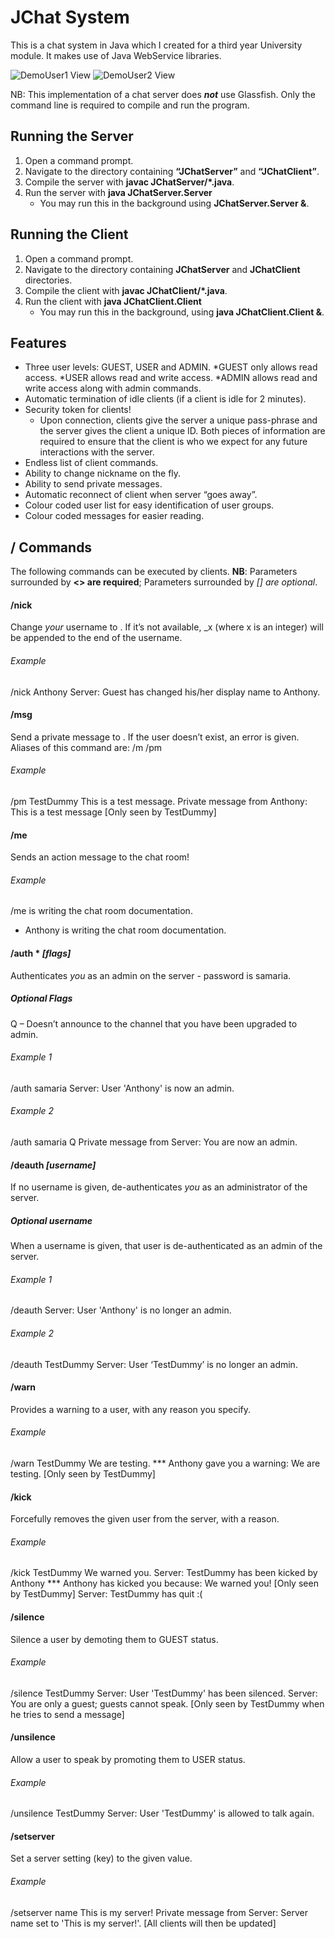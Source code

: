# JChat System

This is a chat system in Java which I created for a third year University module.  It makes use of Java WebService libraries.

![DemoUser1 View](https://dl.dropboxusercontent.com/u/35795574/githubProjects/JChat-1.png)
![DemoUser2 View](https://dl.dropboxusercontent.com/u/35795574/githubProjects/JChat-2.png)

NB: This implementation of a chat server does **_not_** use Glassfish.
Only the command line is required to compile and run the program.

## Running the Server
1. Open a command prompt.
2. Navigate to the directory containing **“JChatServer”** and **“JChatClient”**.
3. Compile the server with **javac JChatServer/*.java**.
4. Run the server with **java JChatServer.Server**
   * You may run this in the background using **JChatServer.Server &**.

## Running the Client
1. Open a command prompt.
2. Navigate to the directory containing **JChatServer** and **JChatClient** directories.
3. Compile the client with **javac JChatClient/*.java**.
4. Run the client with **java JChatClient.Client**
   * You may run this in the background, using **java JChatClient.Client &**.

## Features
* Three user levels: GUEST, USER and ADMIN.
  *GUEST only allows read access.
  *USER allows read and write access.
  *ADMIN allows read and write access along with admin commands.
* Automatic termination of idle clients (if a client is idle for 2 minutes).
* Security token for clients!
  * Upon connection, clients give the server a unique pass-phrase and the server gives the client a unique ID. 
Both pieces of information are required to ensure that the client is who we expect for any future interactions with the server.
* Endless list of client commands.
* Ability to change nickname on the fly.
* Ability to send private messages.
* Automatic reconnect of client when server “goes away”.
* Colour coded user list for easy identification of user groups.
* Colour coded messages for easier reading.  


## / Commands
The following commands can be executed by clients.
**NB**: Parameters surrounded by **<> are required**; Parameters surrounded by *[] are optional*.

#### /nick *<username>*
Change *your* username to <username>.  If it’s not available, _x (where x is an integer) will be appended to the end of the username.

###### Example
/nick Anthony
Server: Guest has changed his/her display name to Anthony.

#### /msg *<username> <message>*
Send a private message to <username>.  If the user doesn’t exist, an error is given.
Aliases of this command are: /m /pm

###### Example
/pm TestDummy This is a test message.
Private message from Anthony: This is a test message [Only seen by TestDummy]

#### /me *<action>*
Sends an action message to the chat room!

###### Example
/me is writing the chat room documentation.
* Anthony is writing the chat room documentation.

#### /auth *<password> *[flags]*
Authenticates *you* as an admin on the server - password is samaria.

##### Optional Flags
Q – Doesn’t announce to the channel that you have been upgraded to admin.

###### Example 1
/auth samaria
Server: User 'Anthony' is now an admin.

###### Example 2
/auth samaria Q
Private message from Server: You are now an admin.

#### /deauth *[username]*
If no username is given, de-authenticates *you* as an administrator of the server.

##### Optional username
When a username is given, that user is de-authenticated as an admin of the server.

###### Example 1
/deauth
Server: User 'Anthony' is no longer an admin.

###### Example 2
/deauth TestDummy
Server: User ‘TestDummy’ is no longer an admin.

#### /warn *<username> <reason>*
Provides a warning to a user, with any reason you specify.

###### Example
/warn TestDummy We are testing.
*** Anthony gave you a warning: We are testing. [Only seen by TestDummy]


#### /kick *<username> <reason>*
Forcefully removes the given user from the server, with a reason.

###### Example
/kick TestDummy We warned you.
Server: TestDummy has been kicked by Anthony
*** Anthony has kicked you because: We warned you! [Only seen by TestDummy]
Server: TestDummy has quit :(

#### /silence *<username>*
Silence a user by demoting them to GUEST status.

###### Example
/silence TestDummy
Server: User 'TestDummy' has been silenced.
Server: You are only a guest; guests cannot speak. [Only seen by TestDummy when he tries to send a message]

#### /unsilence *<username>*
Allow a user to speak by promoting them to USER status.

###### Example
/unsilence TestDummy
Server: User 'TestDummy' is allowed to talk again.

#### /setserver *<key> <value>*
Set a server setting (key) to the given value.

###### Example
/setserver name This is my server!
Private message from Server: Server name set to 'This is my server!'. [All clients will then be updated]
